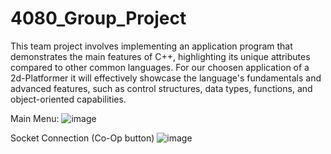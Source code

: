 # 4080_Group_Project

This team project involves implementing an application program that demonstrates the main features of C++, highlighting its unique attributes compared to other common languages. For our choosen application of a 2d-Platformer it will effectively showcase the language's fundamentals and advanced features, such as control structures, data types, functions, and object-oriented capabilities.

Main Menu:
![image](https://github.com/user-attachments/assets/7bfa9419-7102-4993-b06c-0ea530a7f8ab)

Socket Connection (Co-Op button)
![image](https://github.com/user-attachments/assets/8dc0411d-c2e2-4da9-9cad-8b316abb203f)
